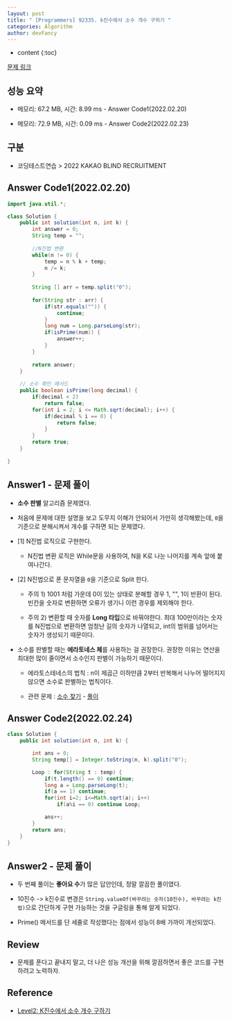 ```yaml
---
layout: post
title: " [Programmers] 92335. k진수에서 소수 개수 구하기 "
categories: Algorithm
author: devFancy
---
```

* content
{:toc}

[문제 링크](https://school.programmers.co.kr/learn/courses/30/lessons/92335)

## 성능 요약

* 메모리: 67.2 MB, 시간: 8.99 ms - Answer Code1(2022.02.20)

* 메모리: 72.9 MB, 시간: 0.09 ms - Answer Code2(2022.02.23)

## 구분

* 코딩테스트연습 > 2022 KAKAO BLIND RECRUITMENT

## Answer Code1(2022.02.20)

```java
import java.util.*;

class Solution {
    public int solution(int n, int k) {
        int answer = 0;
        String temp = "";
        
        //N진법 변환
        while(n != 0) {
            temp = n % k + temp;
            n /= k;
        }
        
        String [] arr = temp.split("0");
        
        for(String str : arr) {
            if(str.equals("")) {
                continue;
            }
            long num = Long.parseLong(str);
            if(isPrime(num)) {
                answer++;
            }
        }
        
        return answer;
    }
    
    // 소수 확인 메서드
    public boolean isPrime(long decimal) {
        if(decimal < 2)
            return false;
        for(int i = 2; i <= Math.sqrt(decimal); i++) {
            if(decimal % i == 0) {
                return false;
            }
        }
        return true;
    }
    
}
```

## Answer1 - 문제 풀이

* **소수 판별** 알고리즘 문제였다.

* 처음에 문제에 대한 설명을 보고 도무지 이해가 안되어서 가만히 생각해봤는데, `0`을 기준으로 분해시켜서 개수를 구하면 되는 문제였다.

* [1] N진법 로직으로 구현한다.
  
    * N진법 변환 로직은 While문을 사용하여, N을 K로 나눈 나머지를 계속 앞에 붙여나간다.

* [2] N진법으로 푼 문자열을 `0`을 기준으로 Split 한다.

    * 주의 1) 1001 처럼 가운데 0이 있는 상태로 분해할 경우 1, "", 1이 반환이 된다. 빈칸을 숫자로 변환하면 오류가 생기니 이런 경우를 제외해야 한다.

    * 주의 2) 변환할 때 숫자를 **Long 타입**으로 바꿔야한다. 최대 100만이라는 숫자를 N진법으로 변환하면 엄청난 길의 숫자가 나열되고, int의 범위를 넘어서는 숫자가 생성되기 때문이다.

* 소수를 판별할 때는 **에라토네스 체**를 사용하는 걸 권장한다. 권장한 이유는 연산을 최대한 많이 줄이면서 소수인지 판별이 가능하기 때문이다.

    * 에라토스테네스의 법칙 : n이 제곱근 이하만큼 2부터 반복해서 나누어 떨어지지 않으면 소수로 판별하는 법칙이다.

    * 관련 문제 : [소수 찾기](https://school.programmers.co.kr/learn/courses/30/lessons/12921) - [풀이](https://devfancy.github.io/Programmers-12921/)

## Answer Code2(2022.02.24)

```java
class Solution {
    public int solution(int n, int k) {

        int ans = 0;
        String temp[] = Integer.toString(n, k).split("0");

        Loop : for(String t : temp) {
            if(t.length() == 0) continue;
            long a = Long.parseLong(t);
            if(a == 1) continue;
            for(int i=2; i<=Math.sqrt(a); i++)
                if(a%i == 0) continue Loop;

            ans++;
        }
        return ans;
    }
}
```

## Answer2 - 문제 풀이

* 두 번째 풀이는 **좋아요 수**가 많은 답안인데, 정말 깔끔한 풀이였다. 

* 10진수 -> k진수로 변경은 `String.valueOf(바꾸려는 숫자(10진수), 바꾸려는 k진법)`으로 간단하게 구현 가능하는 것을 구글링을 통해 알게 되었다.

* Prime() 메서드를 단 세줄로 작성했다는 점에서 성능이 8배 가까이 개선되었다.

## Review

* 문제를 푼다고 끝내지 말고, 더 나은 성능 개선을 위해 깔끔하면서 좋은 코드를 구현하려고 노력하자.

## Reference

* [Level2: K진수에서 소수 개수 구하기](https://taehoung0102.tistory.com/155)